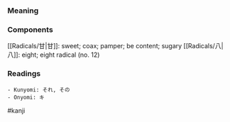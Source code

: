 ### Meaning



### Components

[[Radicals/甘|甘]]: sweet; coax; pamper; be content; sugary [[Radicals/八|八]]: eight; eight radical (no. 12)

### Readings

```
- Kunyomi: それ, その
- Onyomi: キ
```

#kanji